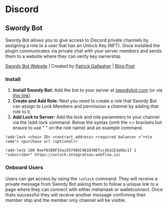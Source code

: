 # Discord

## Swordy Bot

Swordy Bot allows you to give access to Discord private channels by assigning a role to a user that has an Unlock Key \(NFT\). Once installed the plugin communicates via private chat with your server members and sends them to a website where they can verify key ownership.  

[Swordy Bot Website](https://swordybot.com) \| Created by [Patrick Gallagher](https://patrickgallagher.dev/) \| [Blog Post](https://unlock-protocol.com/blog/swordy-bot-intro)

### Install

1. **Install Swordy Bot:** Add the bot to your server at [swordybot.com](http://swordybot.com) \(or via [this link](https://discord.com/oauth2/authorize?client_id=816782676438417429&scope=bot&permissions=8)\)
2. **Create and Add Role:** Next you need to create a role that Swordy Bot can assign to Lock Members and permission a channel by adding that role to it.
3. **Add Lock to Server:** Add the lock and role parameters to your channel via the !add-lock command. Below the syntax \(omit the &lt;&gt; brackets but ensure to use " " on the role name\) and an example command.

```text
!add-lock <chain ID> <contract address> <required balance> <"role rame"> <purchase url (optional)>

!add-lock 100 0xef6389F33ac557405C961030Efcc3b1CE3e6bc17 1 "subscriber" https://unlock-integration.webflow.io/
```

### Onboard Users

Users can get access by using the `!unlock` command. They will receive a private message from Swordy Bot asking them to follow a unique link to a page where they can connect with either metamask or walletconnect. Once thats successful they will receive another message confirming their member ship and the member only channel will be visible.
